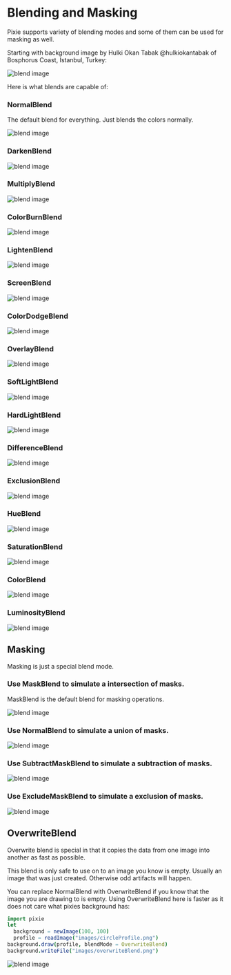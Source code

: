 # Blending and Masking

Pixie supports variety of blending modes and some of them can be used for masking as well.

Starting with background image by Hulki Okan Tabak @hulkiokantabak of Bosphorus Coast, Istanbul, Turkey:

![blend image](images/background.png)

Here is what blends are capable of:

### NormalBlend

The default blend for everything. Just blends the colors normally.

![blend image](images/blendNormalBlend.png)

### DarkenBlend

![blend image](images/blendDarkenBlend.png)

### MultiplyBlend

![blend image](images/blendMultiplyBlend.png)

### ColorBurnBlend

![blend image](images/blendColorBurnBlend.png)

### LightenBlend

![blend image](images/blendLightenBlend.png)

### ScreenBlend

![blend image](images/blendScreenBlend.png)

### ColorDodgeBlend

![blend image](images/blendColorDodgeBlend.png)

### OverlayBlend

![blend image](images/blendOverlayBlend.png)

### SoftLightBlend

![blend image](images/blendSoftLightBlend.png)

### HardLightBlend

![blend image](images/blendHardLightBlend.png)

### DifferenceBlend

![blend image](images/blendDifferenceBlend.png)

### ExclusionBlend

![blend image](images/blendExclusionBlend.png)

### HueBlend

![blend image](images/blendHueBlend.png)

### SaturationBlend

![blend image](images/blendSaturationBlend.png)

### ColorBlend

![blend image](images/blendColorBlend.png)

### LuminosityBlend

![blend image](images/blendLuminosityBlend.png)

## Masking

Masking is just a special blend mode.

### Use MaskBlend to simulate a intersection of masks.

MaskBlend is the default blend for masking operations.

![blend image](images/bool_intersect.png)

### Use NormalBlend to simulate a union of masks.

![blend image](images/bool_union.png)

### Use SubtractMaskBlend to simulate a subtraction of masks.

![blend image](images/bool_subtract.png)

### Use ExcludeMaskBlend to simulate a exclusion of masks.

![blend image](images/bool_exclude.png)

<!-- ### MaskBlend

Default masking blend that is used to mask out or cut out areas.

![blend image](images/blendMaskBlend.png)

### SubtractMaskBlend

Subtract is just the opposite of mask blend.

![blend image](images/blendSubtractMaskBlend.png)

### ExcludeMaskBlend

![blend image](images/blendExcludeMaskBlend.png) -->

## OverwriteBlend

Overwrite blend is special in that it copies the data from one image into another as fast as possible.

This blend is only safe to use on to an image you know is empty. Usually an image that was just created.
Otherwise odd artifacts will happen.

You can replace NormalBlend with OverwriteBlend if you know that the image you are drawing to is empty.
Using OverwriteBlend here is faster as it does not care what
pixies background has:

```nim
import pixie
let
  background = newImage(100, 100)
  profile = readImage("images/circleProfile.png")
background.draw(profile, blendMode = OverwriteBlend)
background.writeFile("images/overwriteBlend.png")
```

![blend image](images/overwriteBlend.png)
